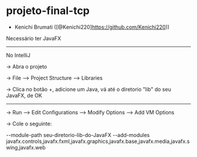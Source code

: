 # projeto-final-tcp

- Kenichi Brumati ([@Kenichi220]https://github.com/Kenichi220))

Necessário ter JavaFX
 
----------------------------------------------------------------------------------------- 

No IntelliJ

  -> Abra o projeto
  
  -> File --> Project Structure --> Libraries
  
  -> Clica no botão +, adicione um Java, vá até o diretorio "lib" do seu JavaFX, de OK
  
-----------------------------------------------------------------------------------------

  -> Run --> Edit Configurations --> Modify Options --> Add VM Options
  
  -> Cole o seguinte: 

--module-path seu-diretorio-lib-do-JavaFX --add-modules javafx.controls,javafx.fxml,javafx.graphics,javafx.base,javafx.media,javafx.swing,javafx.web 
